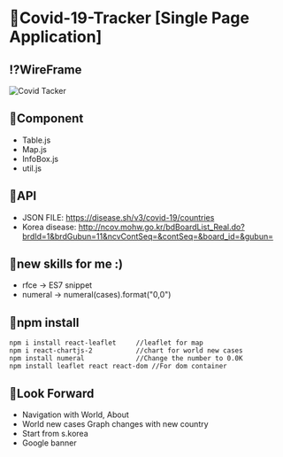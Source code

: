   # :syringe:Covid-19-Tracker [Single Page Application]
  
  ## :interrobang:WireFrame
 ![Covid Tacker](https://user-images.githubusercontent.com/59593893/91998605-684caa00-ed76-11ea-9c66-849dbdb438b1.jpg)

 ## :open_file_folder:Component
 - Table.js
 - Map.js
 - InfoBox.js
 - util.js

 ## :link:API
 - JSON FILE: https://disease.sh/v3/covid-19/countries
 - Korea disease: http://ncov.mohw.go.kr/bdBoardList_Real.do?brdId=1&brdGubun=11&ncvContSeq=&contSeq=&board_id=&gubun=
 
 ## :pushpin:new skills for me :)
 - rfce ->  ES7 snippet
 - numeral
    -> numeral(cases).format("0,0")


## :scroll:npm install
    npm i install react-leaflet     //leaflet for map
    npm i react-chartjs-2           //chart for world new cases
    npm install numeral             //Change the number to 0.0K
    npm install leaflet react react-dom //For dom container

## :telescope:Look Forward
- Navigation with World, About
- World new cases Graph changes with new country
- Start from s.korea
- Google banner
